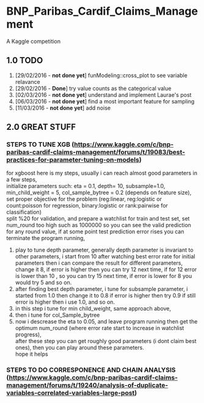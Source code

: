 # BNP_Paribas_Cardif_Claims_Management
A Kaggle competition

## 1.0 TODO
1. [29/02/2016 - **not done yet**] funModeling::cross_plot to see variable relavance
2. [29/02/2016 - **Done**] try value counts as the categorical value
3. [02/03/2016 - **not done yet**] understand and implement Laurae's post
3. [06/03/2016 - **not done yet**] find a most important feature for sampling
4. [11/03/2016 - **not done yet**] add noise

## 2.0 GREAT STUFF
### STEPS TO TUNE XGB (https://www.kaggle.com/c/bnp-paribas-cardif-claims-management/forums/t/19083/best-practices-for-parameter-tuning-on-models)
for xgboost here is my steps, usually i can reach almost good parameters in a few steps,  
initialize parameters such: eta = 0.1, depth= 10, subsample=1.0, min_child_weight = 5, col_sample_bytree = 0.2 (depends on feature size), set proper objective for the problem (reg:linear, reg:logistic or count:poisson for regression, binary:logistic or rank:pairwise for classification)  
split %20 for validation, and prepare a watchlist for train and test set, set num_round too high such as 1000000 so you can see the valid prediction for any round value, if at some point test prediction error rises you can terminate the program running,  
1. play to tune depth parameter, generally depth parameter is invariant to other parameters, i start from 10 after watching best error rate for initial parameters then i can compare the result for different parameters, change it 8, if error is higher then you can try 12 next time, if for 12 error is lower than 10 , so you can try 15 next time, if error is lower for 8 you would try 5 and so on.  
2. after finding best depth parameter, i tune for subsample parameter, i started from 1.0 then change it to 0.8 if error is higher then try 0.9 if still error is higher then i use 1.0, and so on.  
3. in this step i tune for min child_weight, same approach above,  
4. then i tune for col_Sample_bytree  
5. now i descrease the eta to 0.05, and leave program running then get the optimum num_round (where error rate start to increase in watchlist progress),  
after these step you can get roughly good parameters (i dont claim best ones), then you can play around these parameters.  
hope it helps  

### STEPS TO DO CORRESPONENCE AND CHAIN ANALYSIS (https://www.kaggle.com/c/bnp-paribas-cardif-claims-management/forums/t/19240/analysis-of-duplicate-variables-correlated-variables-large-post)